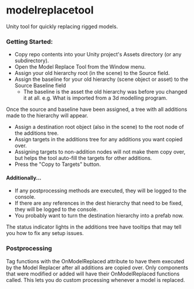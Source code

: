 # modelreplacetool
Unity tool for quickly replacing rigged models.

### Getting Started:
* Copy repo contents into your Unity project's Assets directory (or any subdirectory).
* Open the Model Replace Tool from the Window menu.
* Assign your old hierarchy root (in the scene) to the Source field.
* Assign the baseline for your old hierarchy (scene object or asset) to the Source Baseline field
  * The baseline is the asset the old hierarchy was before you changed it at all. e.g. What is imported from a 3d modelling program.

Once the source and baseline have been assigned, a tree with all additions made to the hierarchy will appear.
* Assign a destination root object (also in the scene) to the root node of the additions tree.
* Assign targets in the additions tree for any additions you want copied over.
* Assigning targets to non-addition nodes will not make them copy over, but helps the tool auto-fill the targets for other additions.
* Press the "Copy to Targets" button.
#### Additionally...
* If any postprocessing methods are executed, they will be logged to the console.
* If there are any references in the dest hierarchy that need to be fixed, they will be logged to the console.
* You probably want to turn the destination hierarchy into a prefab now.

The status indicator lights in the additions tree have tooltips that may tell you how to fix any setup issues.

### Postprocessing
Tag functions with the OnModelReplaced attribute to have them executed by the Model Replacer after all additions are copied over.
Only components that were modified or added will have their OnModelReplaced functions called.
This lets you do custom processing whenever a model is replaced.

